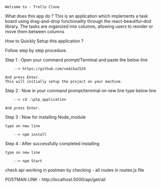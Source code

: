 	Welcome to - Trello Clone 

What does this app do ?	
This is an application which implements a task board using drag-and-drop functionality through the react-beautiful-dnd library. The tasks are organized into columns, allowing users to reorder or move them between columns

How to Quickly Setup this application ?
	
Follow step by step procedure.

Step 1 :	Open your command prompt/Terminal and paste the below line 

		--> https://github.com/vedika2524

	And press Enter.
	This will initially setup the project on your machine.

Step 2 :	Now in your command prompt/terminal  on new line type below line 

		--> cd .\ptp_application
			
	And press Enter.
			
Step 3 :	Now for installing Node_module  

	type on new line 

		--> npm install

Step 4 :	After successfully completed installing 

	type on new line 

		--> npm Start



	

check api working in postman by checking - all routes in routes.js file 

POSTMAN LINK -		http://localhost:5000/api/get/all



